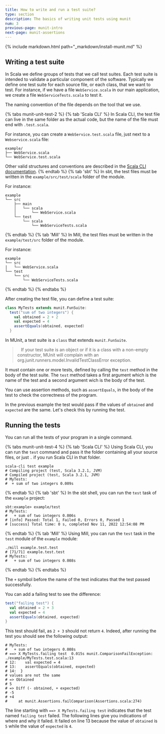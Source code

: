 ```yaml
---
title: How to write and run a test suite?
type: section
description: The basics of writing unit tests using munit
num: 3
previous-page: munit-intro
next-page: munit-assertions
---
```


{% include markdown.html path="_markdown/install-munit.md" %}

## Writing a test suite

In Scala we define groups of tests that we call test suites.
Each test suite is intended to validate a particular component of the software.
Typically we define one test suite for each source file, or each class, that we want to test.
For instance, if we have a file `WebService.scala` in our main application, we create a file `WebServiceTests.scala` to test it.

The naming convention of the file depends on the tool that we use.

{% tabs munit-unit-test-2 %}
{% tab 'Scala CLI' %}
In Scala CLI, the test file can live in the same folder as the actual code, but the name of the file must end with `.test.scala`.

For instance, you can create a `WebService.test.scala` file, just next to a `Webservice.scala` file:
```
example/
├── WebService.scala
└── WebService.test.scala
```
Other valid structures and conventions are described in the [Scala CLI documentation](https://scala-cli.virtuslab.org/docs/commands/test/#test-sources).
{% endtab %}
{% tab 'sbt' %}
In sbt, the test files must be written in the `example/src/test/scala` folder of the module.

For instance:
```
example
└── src
    ├── main
    │   └── scala
    │       └── WebService.scala
    └── test
        └── scala
            └── WebServiceTests.scala
```
{% endtab %}
{% tab 'Mill' %}
In Mill, the test files must be written in the `example/test/src` folder of the module.

For instance:
```
example
└── src
|   └── WebService.scala
└── test
    └── src
        └── WebServiceTests.scala
```
{% endtab %}
{% endtabs %}

After creating the test file, you can define a test suite:

```scala
class MyTests extends munit.FunSuite:
  test("sum of two integers") {
    val obtained = 2 + 2
    val expected = 4
    assertEquals(obtained, expected)
  }
```

In MUnit, a test suite is a `class` that extends `munit.FunSuite`.

<blockquote class="help-info">
<i class="fa fa-info"></i>&nbsp;&nbsp;
If your test suite is an object or if it is a class with a non-empty constructor, MUnit will complain with an org.junit.runners.model.InvalidTestClassError exception.
</blockquote>

It must contain one or more tests, defined by calling the `test` method in the body of the test suite.
The `test` method takes a first argument which is the name of the test and a second argument wich is the body of the test.


You can use assertion methods, such as `assertEquals`, in the body of the test to check the correctness of the program.

In the previous example the test would pass if the values of `obtained` and `expected` are the same.
Let's check this by running the test.

## Running the tests

You can run all the tests of your program in a single command.

{% tabs munit-unit-test-4 %}
{% tab 'Scala CLI' %}
Using Scala CLI, you can run the `test` command and pass it the folder containing all your source files, or just `.` if you run Scala CLI in that folder.
```
scala-cli test example
# Compiling project (test, Scala 3.2.1, JVM)
# Compiled project (test, Scala 3.2.1, JVM)
# MyTests:
#  + sum of two integers 0.009s
```
{% endtab %}
{% tab 'sbt' %}
In the sbt shell, you can run the `test` task of the `example` project:
```
sbt:example> example/test
# MyTests:
#   + sum of two integers 0.006s
# [info] Passed: Total 1, Failed 0, Errors 0, Passed 1
# [success] Total time: 0 s, completed Nov 11, 2022 12:54:08 PM
```
{% endtab %}
{% tab 'Mill' %}
Using Mill, you can run the `test` task in the `test` module of the `example` module:
```
./mill example.test.test
# [71/71] example.test.test 
# MyTests:
#   + sum of two integers 0.008s
```
{% endtab %}
{% endtabs %}

The `+` symbol before the name of the test indicates that the test passed successfully.

You can add a failing test to see the difference:
```scala
test("failing test") {
  val obtained = 2 + 3
  val expected = 4
  assertEquals(obtained, expected)
}
```

This test should fail, as `2 + 3` should not return `4`.
Indeed, after running the test you should see the following output:

```
# MyTests:
#   + sum of two integers 0.008s
# ==> X MyTests.failing test  0.015s munit.ComparisonFailException: ./example/MyTests.test.scala:13
# 12:    val expected = 4
# 13:    assertEquals(obtained, expected)
# 14:  }
# values are not the same
# => Obtained
# 5
# => Diff (- obtained, + expected)
# -5
# +4
#     at munit.Assertions.failComparison(Assertions.scala:274)
```

The line starting with `==> X MyTests.failing test` indicates that the test named `failing test` failed.
The following lines give you indications of where and why it failed.
It failed on line 13 because the value of `obtained` is `5` while the value of `expected` is `4`.
